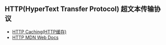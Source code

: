 ## HTTP(HyperText Transfer Protocol) 超文本传输协议
- [HTTP Caching(HTTP缓存)](Caching.md)
- [HTTP MDN Web Docs](https://developer.mozilla.org/zh-CN/docs/Web/HTTP)